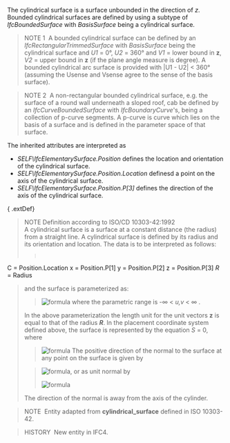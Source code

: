 The cylindrical surface is a surface unbounded in the direction of _z_. Bounded cylindrical surfaces are defined by using a subtype of _IfcBoundedSurface_ with _BasisSurface_ being a cylindrical surface.

> NOTE 1&nbsp; A bounded cylindrical surface can be defined by an _IfcRectangularTrimmedSurface_ with _BasisSurface_ being the cylindrical surface and _U1_ = 0&deg;, _U2_ = 360&deg; and _V1_ = lower bound in **z**, _V2_ = upper bound in **z** (if the plane angle measure is degree). A bounded cylindrical arc surface is provided with |U1 - U2| &lt; 360&deg; (assuming the Usense and Vsense agree to the sense of the basis surface).

> NOTE 2&nbsp; A non-rectangular bounded cylindrical surface, e.g. the surface of a round wall underneath a sloped roof, cab be defined by an _IfcCurveBoundedSurface_ with _IfcBoundaryCurve_'s, being a collection of p-curve segments. A p-curve is curve which lies on the basis of a surface and is defined in the parameter space of that surface.

The inherited attributes are interpreted as

* _SELF\IfcElementarySurface.Position_ defines the location and orientation of the cylindrical surface.
* _SELF\IfcElementarySurface.Position.Location_ definesd a point on the axis of the cylindrical surface.
* _SELF\IfcElementarySurface.Position.P[3]_ defines the direction of the axis of the cylindrical surface.

{ .extDef}
> NOTE Definition according to ISO/CD 10303-42:1992  
> A cylindrical surface is a surface at a constant distance (the radius) from a straight line. A cylindrical surface is defined by its radius and its orientation and location. The data is to be interpreted as follows:
> 
>> <pre style=" font-size:x-small;">
C = Position.Location
x = Position.P[1]
y = Position.P[2]
z = Position.P[3]
<em>R</em> = Radius
</pre>
> and the surface is parameterized as:
> 
>> ![formula](../../../../../../figures/ifccylindricalsurface-math1.gif)
> where the parametric range is -&infin; &lt; _u,v_ &lt; &infin; .
> 
> In the above parameterization the length unit for the unit vectors **z** is equal to that of the radius **_R_**. In the placement coordinate system defined above, the surface is represented by the equation _S_ = 0, where
> 
>> ![formula](../../../../../../figures/ifccylindricalsurface-math2.gif)
> The positive direction of the normal to the surface at any point on the surface is given by
> 
>> ![formula](../../../../../../figures/ifccylindricalsurface-math3.gif), or as unit normal by
>> 
>> ![formula](../../../../../../figures/ifccylindricalsurface-math4.gif)
>>
> The direction of the normal is away from the axis of the cylinder.
> 


> NOTE&nbsp; Entity adapted from **cylindrical_surface** defined in ISO 10303-42.

> HISTORY&nbsp; New entity in IFC4.
